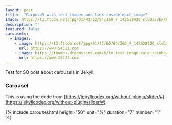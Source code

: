 ```yaml
---
layout: post
title:  "Carousel with test images and link inside each image"
image: https://t3.ftcdn.net/jpg/01/42/62/84/360_F_142628420_slvDaavEFPE8HKnRc2toe4JWFXLe1DRj.jpg
description: ""
featured: false
carousels:
  - images: 
    - image: https://t3.ftcdn.net/jpg/01/42/62/84/360_F_142628420_slvDaavEFPE8HKnRc2toe4JWFXLe1DRj.jpg
      url: https://www.54321.com
    - image: https://thumbs.dreamstime.com/b/tv-test-image-card-rainbow-multi-color-bars-geometric-signals-retro-hardware-s-minimal-pop-art-print-suitable-89603635.jpg
      url: https://www.12345.com
---
```


Test for SO post about carousels in Jekyll.

### Carousel

This is using the code from [https://jekyllcodex.org/without-plugin/slider/#](https://jekyllcodex.org/without-plugin/slider/#).

{% include carousel.html height="50" unit="%" duration="7" number="1" %}
